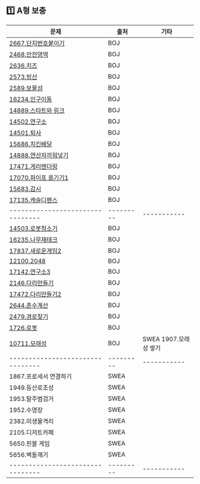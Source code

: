 ## :one: A형 보충

문제                           |출처         | 기타
-------------------------------|-------------|----------
[2667.단지번호붙이기][BOJ2667] |BOJ          | 
[2468.안전영역][BOJ2468]       |BOJ          |  
[2636.치즈][BOJ2636]           |BOJ          | 
[2573.빙산][BOJ2573]           |BOJ          | 
[2589.보물섬][BOJ2589]         |BOJ          | 
[16234.인구이동][BOJ16234]     |BOJ          | 
[14889.스타트와 링크][BOJ14889]|BOJ          | 
[14502.연구소][BOJ14502]       |BOJ          | 
[14501.퇴사][BOJ14501]         |BOJ          | 
[15686.치킨배달][BOJ15686]     |BOJ          | 
[14888.연산자끼워넣기][BOJ14888] |BOJ        |  
[17471.게리맨더링][BOJ17471]     |BOJ        | 
[17070.파이프 옮기기1][BOJ17070] |BOJ        | 
[15683.감시][BOJ15683]           |BOJ        |  
[17135.캐슬디펜스][BOJ17135]     |BOJ        | 
-------------------------------- | --------- | -----------
[14503.로봇청소기][BOJ14503]     |BOJ        |
[16235.나무재테크][BOJ16235]     |BOJ        |
[17837.새로운게임2][BOJ17837]    |BOJ        |
[12100.2048][BOJ12100]           |BOJ        |
[17142.연구소3][BOJ17142]        |BOJ        |
[2146.다리만들기][BOJ2146]       |BOJ        |
[17472.다리만들기2][BOJ17472]    |BOJ        |
[2644.촌수계산][BOJ2644]         |BOJ        |
[2479.경로찾기][BOJ2479]         |BOJ        |
[1726.로봇][BOJ1726]             |BOJ        |
[10711.모래성][BOJ10711]         |BOJ        |SWEA 1907.모래성 쌓기
-------------------------------- | --------- | -----------
1867.프로세서 연결하기           |SWEA       |
1949.등산로조성                  |SWEA       |
1953.탈주범검거                  |SWEA       |
1952.수영장                      |SWEA       |
2382.미생물격리                  |SWEA       |
2105.디저트카페                  |SWEA       |
5650.핀볼 게임                   |SWEA       |
5656.벽돌깨기                    |SWEA       |
-------------------------------- | --------- | -----------

[BOJ12100]: https://www.acmicpc.net/problem/12100
[BOJ14503]: https://www.acmicpc.net/problem/14503
[BOJ16235]: https://www.acmicpc.net/problem/16235
[BOJ17837]: https://www.acmicpc.net/problem/17837
[BOJ17142]: https://www.acmicpc.net/problem/17142
[BOJ2146]: https://www.acmicpc.net/problem/2146
[BOJ17472]: https://www.acmicpc.net/problem/17472
[BOJ2644]: https://www.acmicpc.net/problem/2644
[BOJ2479]: https://www.acmicpc.net/problem/2479
[BOJ1726]: https://www.acmicpc.net/problem/1726
[BOJ10711]: https://www.acmicpc.net/problem/10711


[BOJ2667]: https://www.acmicpc.net/problem/2667
[BOJ2468]: https://www.acmicpc.net/problem/2468
[BOJ2636]: https://www.acmicpc.net/problem/2636
[BOJ2573]: https://www.acmicpc.net/problem/2573
[BOJ2589]: https://www.acmicpc.net/problem/2589
[BOJ16234]: https://www.acmicpc.net/problem/16234
[BOJ14889]: https://www.acmicpc.net/problem/14889
[BOJ14501]: https://www.acmicpc.net/problem/14501
[BOJ15686]: https://www.acmicpc.net/problem/15686
[BOJ14888]: https://www.acmicpc.net/problem/14888
[BOJ14502]: https://www.acmicpc.net/problem/14502
[BOJ17070]: https://www.acmicpc.net/problem/17070
[BOJ15683]: https://www.acmicpc.net/problem/15683
[BOJ17471]: https://www.acmicpc.net/problem/17471
[BOJ17135]: https://www.acmicpc.net/problem/17135


